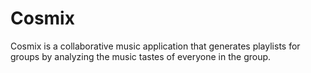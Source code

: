 # Cosmix

Cosmix is a collaborative music application that generates playlists for groups by analyzing the music tastes of everyone in the group. 
